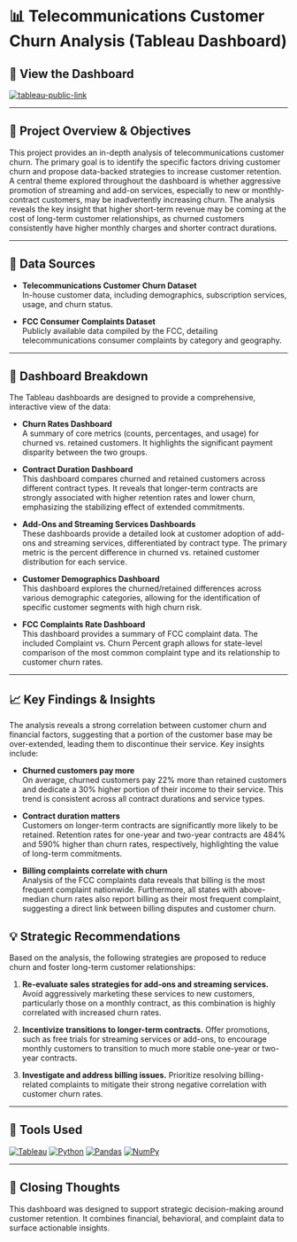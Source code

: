 # 📊 Telecommunications Customer Churn Analysis (Tableau Dashboard)

## 🔗 View the Dashboard

<a href="https://public.tableau.com/app/profile/shane.mcbryde/viz/D210-RepresentationandReporting_17107923311500/PerformanceAssessment" target="_blank">![tableau-public-link](https://img.shields.io/badge/Tableau%20Public-View%20Dashboard-red.svg?logo=tableau)</a>

---

## 🎯 Project Overview & Objectives
This project provides an in-depth analysis of telecommunications customer churn. The primary goal is to identify the specific factors driving customer churn and propose data-backed strategies to increase customer retention. A central theme explored throughout the dashboard is whether aggressive promotion of streaming and add-on services, especially to new or monthly-contract customers, may be inadvertently increasing churn. The analysis reveals the key insight that higher short-term revenue may be coming at the cost of long-term customer relationships, as churned customers consistently have higher monthly charges and shorter contract durations.

---

## 📁 Data Sources

- **Telecommunications Customer Churn Dataset**  
  In-house customer data, including demographics, subscription services, usage, and churn status.

- **FCC Consumer Complaints Dataset**  
  Publicly available data compiled by the FCC, detailing telecommunications consumer complaints by category and geography.

---

## 🧭 Dashboard Breakdown

The Tableau dashboards are designed to provide a comprehensive, interactive view of the data:

- **Churn Rates Dashboard**  
  A summary of core metrics (counts, percentages, and usage) for churned vs. retained customers. It highlights the significant payment disparity between the two groups.

- **Contract Duration Dashboard**  
  This dashboard compares churned and retained customers across different contract types. It reveals that longer-term contracts are strongly associated with higher retention rates and lower churn, emphasizing the stabilizing effect of extended commitments.

- **Add-Ons and Streaming Services Dashboards**  
  These dashboards provide a detailed look at customer adoption of add-ons and streaming services, differentiated by contract type. The primary metric is the percent difference in churned vs. retained customer distribution for each service.

- **Customer Demographics Dashboard**  
  This dashboard explores the churned/retained differences across various demographic categories, allowing for the identification of specific customer segments with high churn risk.

- **FCC Complaints Rate Dashboard**  
  This dashboard provides a summary of FCC complaint data. The included Complaint vs. Churn Percent graph allows for state-level comparison of the most common complaint type and its relationship to customer churn rates.

---

## 📈 Key Findings & Insights

The analysis reveals a strong correlation between customer churn and financial factors, suggesting that a portion of the customer base may be over-extended, leading them to discontinue their service. Key insights include:

- **Churned customers pay more**  
  On average, churned customers pay 22% more than retained customers and dedicate a 30% higher portion of their income to their service. This trend is consistent across all contract durations and service types.

- **Contract duration matters**  
  Customers on longer-term contracts are significantly more likely to be retained. Retention rates for one-year and two-year contracts are 484% and 590% higher than churn rates, respectively, highlighting the value of long-term commitments.

- **Billing complaints correlate with churn**  
  Analysis of the FCC complaints data reveals that billing is the most frequent complaint nationwide. Furthermore, all states with above-median churn rates also report billing as their most frequent complaint, suggesting a direct link between billing disputes and customer churn.
  
## 💡 Strategic Recommendations

Based on the analysis, the following strategies are proposed to reduce churn and foster long-term customer relationships:

1. **Re-evaluate sales strategies for add-ons and streaming services.** Avoid aggressively marketing these services to new customers, particularly those on a monthly contract, as this combination is highly correlated with increased churn rates.

2. **Incentivize transitions to longer-term contracts.** Offer promotions, such as free trials for streaming services or add-ons, to encourage monthly customers to transition to much more stable one-year or two-year contracts.

3. **Investigate and address billing issues.** Prioritize resolving billing-related complaints to mitigate their strong negative correlation with customer churn rates.

---

## 🧰 Tools Used

[![Tableau](https://img.shields.io/badge/Tableau-Dashboard-E97627?style=flat)](https://www.tableau.com) [![Python](https://img.shields.io/badge/Python-3776AB?style=flat)](https://python.org) [![Pandas](https://img.shields.io/badge/Pandas-Data_Handling-150458?style=flat)](https://pandas.pydata.org) [![NumPy](https://img.shields.io/badge/NumPy-Numerical_Computing-013243?style=flat)](https://numpy.org)

---

## 🧠 Closing Thoughts

This dashboard was designed to support strategic decision-making around customer retention. It combines financial, behavioral, and complaint data to surface actionable insights.
